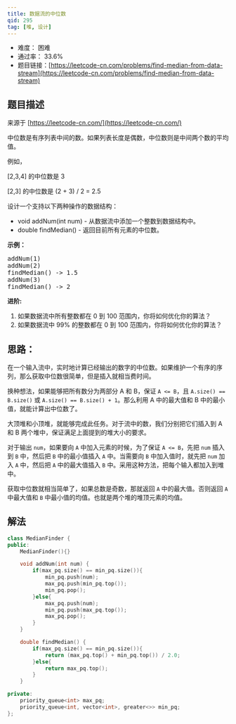 ```yaml
---
title: 数据流的中位数
qid: 295
tag: [堆, 设计]
---
```


- 难度： 困难
- 通过率： 33.6%
- 题目链接：[https://leetcode-cn.com/problems/find-median-from-data-stream](https://leetcode-cn.com/problems/find-median-from-data-stream)


## 题目描述

来源于 [https://leetcode-cn.com/](https://leetcode-cn.com/)

<p>中位数是有序列表中间的数。如果列表长度是偶数，中位数则是中间两个数的平均值。</p>

<p>例如，</p>

<p>[2,3,4]&nbsp;的中位数是 3</p>

<p>[2,3] 的中位数是 (2 + 3) / 2 = 2.5</p>

<p>设计一个支持以下两种操作的数据结构：</p>

<ul>
	<li>void addNum(int num) - 从数据流中添加一个整数到数据结构中。</li>
	<li>double findMedian() - 返回目前所有元素的中位数。</li>
</ul>

<p><strong>示例：</strong></p>

<pre>addNum(1)
addNum(2)
findMedian() -&gt; 1.5
addNum(3) 
findMedian() -&gt; 2</pre>

<p><strong>进阶:</strong></p>

<ol>
	<li>如果数据流中所有整数都在 0 到 100 范围内，你将如何优化你的算法？</li>
	<li>如果数据流中 99% 的整数都在 0 到 100 范围内，你将如何优化你的算法？</li>
</ol>


## 思路：

在一个输入流中，实时地计算已经输出的数字的中位数。如果维护一个有序的序列，那么获取中位数很简单，但是插入就相当费时间。

换种想法，如果能够把所有数分为两部分 A 和 B，保证 `A <= B`，且 `A.size() == B.size()` 或 `A.size() == B.size() + 1`。那么利用 A 中的最大值和 B 中的最小值，就能计算出中位数了。

大顶堆和小顶堆，就能够完成此任务。对于流中的数，我们分别把它们插入到 A 和 B 两个堆中，保证满足上面提到的堆大小的要求。

对于输出 `num`，如果要向 `A` 中加入元素的时候，为了保证 `A <= B`，先把 `num` 插入到 `B` 中，然后把 `B` 中的最小值插入 `A` 中。当需要向 `B` 中加入值时，就先把 `num` 加入 `A` 中，然后把 `A` 中的最大值插入 `B` 中。采用这种方法，把每个输入都加入到堆中。

获取中位数就相当简单了，如果总数是奇数，那就返回 `A` 中的最大值。否则返回 `A` 中最大值和 `B` 中最小值的均值。也就是两个堆的堆顶元素的均值。

## 解法

```c++
class MedianFinder {
public:
    MedianFinder(){}

    void addNum(int num) {
        if(max_pq.size() == min_pq.size()){
            min_pq.push(num);
            max_pq.push(min_pq.top());
            min_pq.pop();
        }else{
            max_pq.push(num);
            min_pq.push(max_pq.top());
            max_pq.pop();
        }
    }

    double findMedian() {
        if(max_pq.size() == min_pq.size()){
            return (max_pq.top() + min_pq.top()) / 2.0;
        }else{
            return max_pq.top();
        }
    }

private:
    priority_queue<int> max_pq;
    priority_queue<int, vector<int>, greater<>> min_pq;
};
```